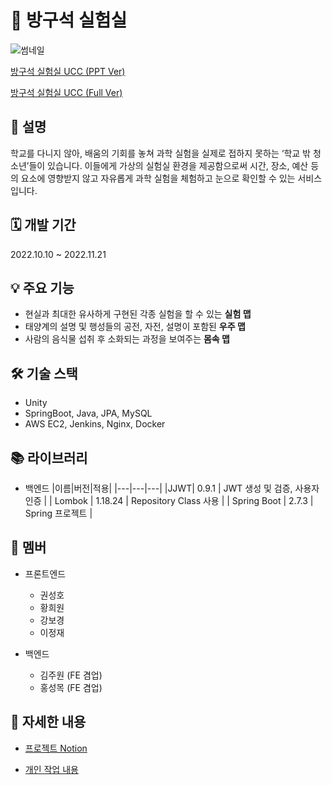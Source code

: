 # 🧪 방구석 실험실

![썸네일](https://user-images.githubusercontent.com/95673624/231238314-a03a3877-0fd0-4a75-b65a-9bb69656269c.png)

[방구석 실험실 UCC (PPT Ver)](https://www.youtube.com/watch?v=m6aFv76pGqI)

[방구석 실험실 UCC (Full Ver)](https://www.youtube.com/watch?v=oWvl9y9Yvgk)

## 📜 설명

학교를 다니지 않아, 배움의 기회를 놓쳐 과학 실험을 실제로 접하지 못하는 ‘학교 밖 청소년’들이 있습니다. 이들에게 가상의 실험실 환경을 제공함으로써 시간, 장소, 예산 등의 요소에 영향받지 않고 자유롭게 과학 실험을 체험하고 눈으로 확인할 수 있는 서비스입니다.

## 🗓️ 개발 기간

2022.10.10 ~ 2022.11.21

## 💡 주요 기능

- 현실과 최대한 유사하게 구현된 각종 실험을 할 수 있는 **실험 맵**
- 태양계의 설명 및 행성들의 공전, 자전, 설명이 포함된 **우주 맵**
- 사람의 음식물 섭취 후 소화되는 과정을 보여주는 **몸속 맵**

## 🛠️ 기술 스택

- Unity
- SpringBoot, Java, JPA, MySQL
- AWS EC2, Jenkins, Nginx, Docker

## 📚 라이브러리

- 백엔드
    |이름|버전|적용|
    |---|---|---|
    |JJWT| 0.9.1   | JWT 생성 및 검증, 사용자 인증 |
    | Lombok      | 1.18.24 | Repository Class 사용         |
    | Spring Boot | 2.7.3   | Spring 프로젝트               |

## 👥 멤버

- 프론트엔드
  - 권성호
  - 황희원
  - 강보경
  - 이정재

- 백엔드

  - 김주원 (FE 겸업)
  - 홍성목 (FE 겸업)



## **🔗 자세한 내용**

- [프로젝트 Notion](https://metal-carver-67b.notion.site/SSAFY-b1ec1c085e0c4f0cad57aa4d4c38eb08)

- [개인 작업 내용](https://github.com/Mosquito0076/Lab-In-A-Room-Remind)
